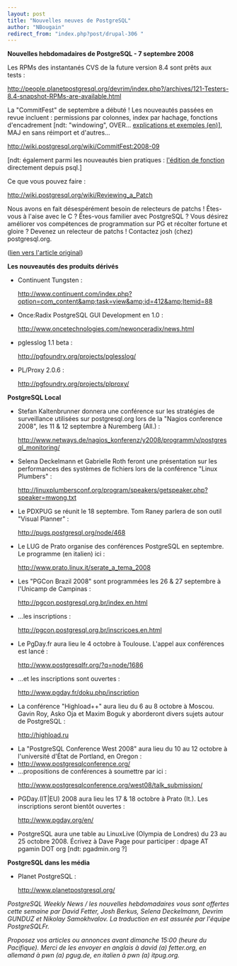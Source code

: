 ```yaml
---
layout: post
title: "Nouvelles neuves de PostgreSQL"
author: "NBougain"
redirect_from: "index.php?post/drupal-306 "
---
```



<p><strong>Nouvelles hebdomadaires de PostgreSQL - 7 septembre 2008</strong></p>

<p>Les RPMs des instantanés CVS de la future version 8.4 sont prêts aux tests&nbsp;:

<a target="_blank" href="http://people.planetpostgresql.org/devrim/index.php?/archives/121-Testers-8.4-snapshot-RPMs-are-available.html">http://people.planetpostgresql.org/devrim/index.php?/archives/121-Testers-8.4-snapshot-RPMs-are-available.html</a></p>

<p>La "CommitFest" de septembre a débuté&nbsp;! Les nouveautés passées en revue incluent&nbsp;: permissions par colonnes, index par hachage, fonctions d'encadrement [ndt: "windowing", OVER... <a target="_blank" href="http://umitanuki.net/pgsql/wfv04/design.html">explications et exemples (en)</a>], MAJ en sans réimport et d'autres...

<a target="_blank" href="http://wiki.postgresql.org/wiki/CommitFest:2008-09">http://wiki.postgresql.org/wiki/CommitFest:2008-09</a>

[ndt: également parmi les nouveautés bien pratiques&nbsp;: <a target="_blank" href="http://www.depesz.com/index.php/2008/09/06/waiting-for-84-ef-in-psql/">l'édition de fonction</a> directement depuis psql.]</p>

<p>Ce que vous pouvez faire&nbsp;:

<a target="_blank" href="http://wiki.postgresql.org/wiki/Reviewing_a_Patch">http://wiki.postgresql.org/wiki/Reviewing_a_Patch</a></p>

<p>Nous avons en fait désespérément besoin de relecteurs de patchs&nbsp;! Êtes-vous à l'aise avec le C&nbsp;? Êtes-vous familier avec PostgreSQL&nbsp;? Vous désirez améliorer vos compétences de programmation sur PG et récolter fortune et gloire&nbsp;? Devenez un relecteur de patchs&nbsp;! Contactez josh (chez) postgresql.org.</p>

<p>(<a target="_blank" href="http://people.planetpostgresql.org/dfetter/index.php?/archives/190-PostgreSQL-Weekly-News-September-07-2008.html">lien vers l'article original</a>)</p>

<!--more-->


<!--break-->

<p><strong>Les nouveautés des produits dérivés</strong></p>

<ul>

<li>Continuent Tungsten&nbsp;:

<a target="_blank" href="http://www.continuent.com/index.php?option=com_content&amp;task=view&amp;id=412&amp;Itemid=88">http://www.continuent.com/index.php?option=com_content&amp;task=view&amp;id=412&amp;Itemid=88</a></li>

<li>Once:Radix PostgreSQL GUI Development en 1.0&nbsp;:

<a target="_blank" href="http://www.oncetechnologies.com/newonceradix/news.html">http://www.oncetechnologies.com/newonceradix/news.html</a></li>

<li>pglesslog 1.1 beta&nbsp;:

<a target="_blank" href="http://pgfoundry.org/projects/pglesslog/">http://pgfoundry.org/projects/pglesslog/</a></li>

<li>PL/Proxy 2.0.6&nbsp;:

<a target="_blank" href="http://pgfoundry.org/projects/plproxy/">http://pgfoundry.org/projects/plproxy/</a></li>

</ul>

<p><strong>PostgreSQL Local</strong></p>

<ul>

<li>Stefan Kaltenbrunner donnera une conférence sur les stratégies de surveillance utilisées sur postgresql.org lors de la "Nagios conference 2008", les 11 &amp; 12 septembre à Nuremberg (All.)&nbsp;:

<a target="_blank" href="http://www.netways.de/nagios_konferenz/y2008/programm/v/postgresql_monitoring/">http://www.netways.de/nagios_konferenz/y2008/programm/v/postgresql_monitoring/</a></li>

<li>Selena Deckelmann et Gabrielle Roth feront une présentation sur les performances des systèmes de fichiers lors de la conférence "Linux Plumbers"&nbsp;:

<a target="_blank" href="http://linuxplumbersconf.org/program/speakers/getspeaker.php?speaker=mwong.txt">http://linuxplumbersconf.org/program/speakers/getspeaker.php?speaker=mwong.txt</a></li>

<li>Le PDXPUG se réunit le 18 septembre. Tom Raney parlera de son outil "Visual Planner"&nbsp;:

<a target="_blank" href="http://pugs.postgresql.org/node/468">http://pugs.postgresql.org/node/468</a></li>

<li>Le LUG de Prato organise des conférences PostgreSQL en septembre. Le programme (en italien) ici&nbsp;:

<a target="_blank" href="http://www.prato.linux.it/serate_a_tema_2008">http://www.prato.linux.it/serate_a_tema_2008</a></li>

<li>Les "PGCon Brazil 2008" sont programmées les 26 &amp; 27 septembre à l'Unicamp de Campinas&nbsp;:

<a target="_blank" href="http://pgcon.postgresql.org.br/index.en.html">http://pgcon.postgresql.org.br/index.en.html</a></li>

<li>...les inscriptions&nbsp;:

<a target="_blank" href="http://pgcon.postgresql.org.br/inscricoes.en.html">http://pgcon.postgresql.org.br/inscricoes.en.html</a></li>

<li>Le PgDay.fr aura lieu le 4 octobre à Toulouse. L'appel aux conférences est lancé&nbsp;:

<a target="_blank" href="http://www.postgresqlfr.org/?q=node/1686">http://www.postgresqlfr.org/?q=node/1686</a></li>

<li>...et les inscriptions sont ouvertes&nbsp;:

<a target="_blank" href="http://www.pgday.fr/doku.php/inscription">http://www.pgday.fr/doku.php/inscription</a></li>

<li>La conférence "Highload++" aura lieu du 6 au 8 octobre à Moscou. Gavin Roy, Asko Oja et Maxim Boguk y aborderont divers sujets autour de PostgreSQL&nbsp;:

<a target="_blank" href="http://highload.ru">http://highload.ru</a></li>

<li>La "PostgreSQL Conference West 2008" aura lieu du 10 au 12 octobre à l'université d'État de Portland, en Oregon&nbsp;:</li>

<li><a target="_blank" href="http://www.postgresqlconference.org/">http://www.postgresqlconference.org/</a></li>

<li>...propositions de conférences à soumettre par ici&nbsp;:

<a target="_blank" href="http://www.postgresqlconference.org/west08/talk_submission/">http://www.postgresqlconference.org/west08/talk_submission/</a></li>

<li>PGDay.(IT|EU) 2008 aura lieu les 17 &amp; 18 octobre à Prato (It.). Les inscriptions seront bientôt ouvertes&nbsp;:

<a target="_blank" href="http://www.pgday.org/en/">http://www.pgday.org/en/</a></li>

<li>PostgreSQL aura une table au LinuxLive (Olympia de Londres) du 23 au 25 octobre 2008. Écrivez à Dave Page pour participer&nbsp;: dpage AT pgamin DOT org [ndt: pgadmin.org ?]</li>

</ul>

<p><strong>PostgreSQL dans les média</strong></p>

<ul>

<li>Planet PostgreSQL&nbsp;:

<a target="_blank" href="http://www.planetpostgresql.org/">http://www.planetpostgresql.org/</a></li>

</ul>

<p><em>PostgreSQL Weekly News / les nouvelles hebdomadaires vous sont offertes cette semaine par David Fetter, Josh Berkus, Selena Deckelmann, Devrim GUNDUZ et Nikolay Samokhvalov. La traduction en est assurée par l'équipe PostgreSQLFr.</em></p>

<p><em>Proposez vos articles ou annonces avant dimanche 15:00 (heure du Pacifique). Merci de les envoyer en anglais à david (a) fetter.org, en allemand à pwn (a) pgug.de, en italien à pwn (a) itpug.org.</em></p>